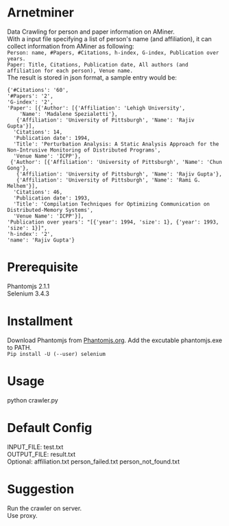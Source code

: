 # Arnetminer
Data Crawling for person and paper information on AMiner. \
With a input file specifying a list of person's name (and affiliation), it can collect information from AMiner as following: \
`Person: name, #Papers, #Citations, h-index, G-index, Publication over years.` \
`Paper: Title, Citations, Publication date, All authors (and affiliation for each person), Venue name.` \
The result is stored in json format, a sample entry would be:
```
{'#Citations': '60', 
'#Papers': '2', 
'G-index': '2',
'Paper': [{'Author': [{'Affiliation': 'Lehigh University',
    'Name': 'Madalene Spezialetti'},
   {'Affiliation': 'University of Pittsburgh', 'Name': 'Rajiv Gupta'}],
  'Citations': 14,
  'Publication date': 1994,
  'Title': 'Perturbation Analysis: A Static Analysis Approach for the Non-Intrusive Monitoring of Distributed Programs',
  'Venue Name': 'ICPP'},
 {'Author': [{'Affiliation': 'University of Pittsburgh', 'Name': 'Chun Gong'},
   {'Affiliation': 'University of Pittsburgh', 'Name': 'Rajiv Gupta'},
   {'Affiliation': 'University of Pittsburgh', 'Name': 'Rami G. Melhem'}],
  'Citations': 46,
  'Publication date': 1993,
  'Title': 'Compilation Techniques for Optimizing Communication on Distributed-Memory Systems',
  'Venue Name': 'ICPP'}],
'Publication over years': "[{'year': 1994, 'size': 1}, {'year': 1993, 'size': 1}]",
'h-index': '2',
'name': 'Rajiv Gupta'}
```

# Prerequisite
Phantomjs 2.1.1 \
Selenium 3.4.3

# Installment
Download Phantomjs from [Phantomjs.org](http://phantomjs.org/download.html). Add the excutable phantomjs.exe to PATH. \
`Pip install -U (--user) selenium`

# Usage
python crawler.py

# Default Config
INPUT_FILE: test.txt \
OUTPUT_FILE: result.txt \
Optional: affiliation.txt person_failed.txt person_not_found.txt

# Suggestion
Run the crawler on server. \
Use proxy. 
